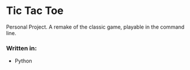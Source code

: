 # Tic Tac Toe
Personal Project. A remake of the classic game, playable in the command line.

### Written in:
* Python
